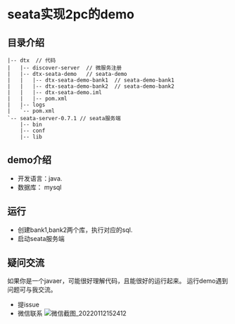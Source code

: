 # seata实现2pc的demo
## 目录介绍

    |-- dtx  // 代码
    |   |-- discover-server  // 微服务注册
    |   |-- dtx-seata-demo   // seata-demo
    |   |   |-- dtx-seata-demo-bank1  // seata-demo-bank1
    |   |   |-- dtx-seata-demo-bank2  // seata-demo-bank2
    |   |   |-- dtx-seata-demo.iml
    |   |   |-- pom.xml
    |   |-- logs
    |   `-- pom.xml
    `-- seata-server-0.7.1 // seata服务端
        |-- bin
        |-- conf
        |-- lib

## demo介绍

* 开发语言：java.
* 数据库： mysql

## 运行
* 创建bank1,bank2两个库，执行对应的sql.
* 启动seata服务端

## 疑问交流
如果你是一个javaer，可能很好理解代码，且能很好的运行起来。
运行demo遇到问题可与我交流。
* 提issue
* 微信联系
![微信截图_20220112152412](https://user-images.githubusercontent.com/12689759/149082380-a8c60615-1d2b-4472-b6c9-315809be5d99.png)
